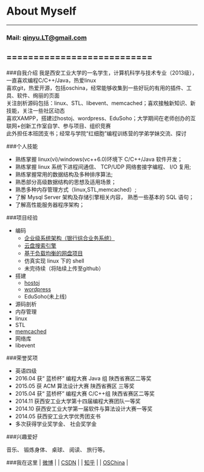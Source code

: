 #                                                              About Myself
****
###                                                     Mail: qinyu.LT@gmail.com
===========================
------
###自我介绍
我是西安工业大学的一名学生，计算机科学与技术专业（2013级），一直喜欢编程C/C++/Java，热爱linux</br>
喜欢git，热爱开源，包括oschina，经常能够收集到一些好玩的有用的插件、工具、软件、绚丽的页面</br>
关注剖析源码包括：linux、STL、libevent、memcached；喜欢接触新知识、新技能，关注一些社区动态</br>
喜欢XAMPP，搭建过hostoj、wordpress、EduSoho；大学期间在老师创办的互联网+创新工作室自学、参与项目、组织竞赛</br>
此外担任本班团支书；经常与学院“红细胞”编程训练营的学弟学妹交流、探讨

###个人技能

- 熟练掌握 linux(vi)/windows(vc++6.0)环境下 C/C++/Java 软件开发；
- 熟练掌握 linux 系统下进程间通信、 TCP/UDP 网络套接字编程、 I/O 复用;
- 熟练掌握常用的数据结构及多种排序算法;
- 熟悉部分高级数据结构的思想及适用场景；
- 熟悉多种内存管理方式（linux,STL,memcached）;
- 了解 Mysql Server 架构及存储引擎相关内容， 熟悉一些基本的 SQL 语句；
- 了解高性能服务器程序架构；

###项目经验
* 编码
  * [企业级系统架构（银行综合业务系统）](https://github.com/qinyuLT/BankingSystem)
  * [云盘搜索引擎](https://github.com/qinyuLT/BSearchEngine)
  * [基于负载均衡的网盘项目](https://github.com/qinyuLT/CloudPan)
  * 仿真实现 linux 下的 shell
  * 未完待续（将陆续上传至github）</br>
* 搭建
  * [hostoj](http://acm.xatu.edu.cn/ "算法在线测评软件")
  * [wordpress](http://zhennongagri.com/ "紫阳振农农业发展有限公司")
  * EduSoho(未上线)
* 源码剖析
 * 内存管理 
  * linux
  * STL
  * [memcached](https://github.com/qinyuLT/CodePractice/blob/master/README.md#五memcached-1420)
  * 网络库
  * libevent

###荣誉奖项

- 英语四级
- 2016.04 获“ 蓝桥杯” 编程大赛 Java 组 陕西省赛区二等奖
- 2015.05 获 ACM 算法设计大赛 陕西省赛区 三等奖
- 2015.04 获“ 蓝桥杯” 编程大赛 C/C++组 陕西省赛区二等奖
- 2014.11 获西安工业大学第十四届编程大赛团队一等奖
- 2014.10 获西安工业大学第一届软件与算法设计大赛一等奖
- 2014.05 获西安工业大学优秀团支书
- 多次获得学业奖学金、 社会奖学金</br>

###兴趣爱好

音乐、 锻炼身体、 桌球、 阅读、 旅行等。

###我在这里
| [微博](http://weibo.com/p/1005055053057550/home?from=page_100505&mod=TAB&pids=plc_main#place) |
| [CSDN](http://blog.csdn.net/le_temps) |
| [知乎](https://www.zhihu.com/people/tan-yu-69-64) |
| [OSChina](http://my.oschina.net/qinyuQ) |
